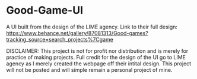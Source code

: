 # Good-Game-UI
A UI built from the design of the LIME agency. Link to their full design: https://www.behance.net/gallery/87081313/Good-games?tracking_source=search_projects%7Cgame

DISCLAIMER:
This project is not for profit nor distribution and is merely for practice of making projects. Full credit for the design of the UI go to LIME agency as I merely created the webpage off their intital design. This project will not be posted and will simple remain a personal project of mine.
